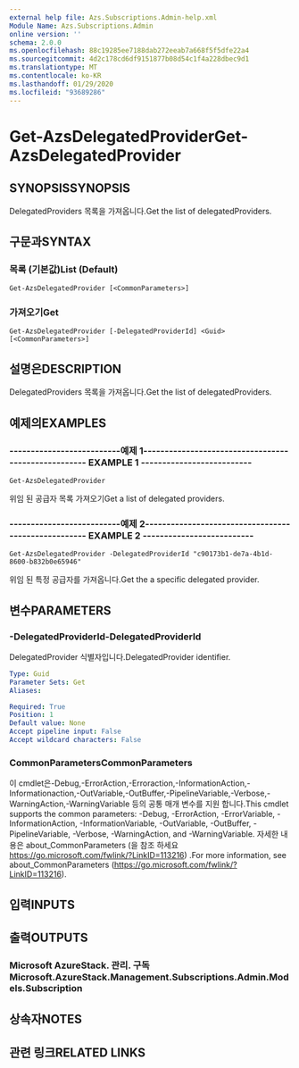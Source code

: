 ```yaml
---
external help file: Azs.Subscriptions.Admin-help.xml
Module Name: Azs.Subscriptions.Admin
online version: ''
schema: 2.0.0
ms.openlocfilehash: 88c19285ee7188dab272eeab7a668f5f5dfe22a4
ms.sourcegitcommit: 4d2c178cd6df9151877b08d54c1f4a228dbec9d1
ms.translationtype: MT
ms.contentlocale: ko-KR
ms.lasthandoff: 01/29/2020
ms.locfileid: "93689286"
---
```

# <span data-ttu-id="649f8-101">Get-AzsDelegatedProvider</span><span class="sxs-lookup"><span data-stu-id="649f8-101">Get-AzsDelegatedProvider</span></span>

## <span data-ttu-id="649f8-102">SYNOPSIS</span><span class="sxs-lookup"><span data-stu-id="649f8-102">SYNOPSIS</span></span>
<span data-ttu-id="649f8-103">DelegatedProviders 목록을 가져옵니다.</span><span class="sxs-lookup"><span data-stu-id="649f8-103">Get the list of delegatedProviders.</span></span>

## <span data-ttu-id="649f8-104">구문과</span><span class="sxs-lookup"><span data-stu-id="649f8-104">SYNTAX</span></span>

### <span data-ttu-id="649f8-105">목록 (기본값)</span><span class="sxs-lookup"><span data-stu-id="649f8-105">List (Default)</span></span>
```
Get-AzsDelegatedProvider [<CommonParameters>]
```

### <span data-ttu-id="649f8-106">가져오기</span><span class="sxs-lookup"><span data-stu-id="649f8-106">Get</span></span>
```
Get-AzsDelegatedProvider [-DelegatedProviderId] <Guid> [<CommonParameters>]
```

## <span data-ttu-id="649f8-107">설명은</span><span class="sxs-lookup"><span data-stu-id="649f8-107">DESCRIPTION</span></span>
<span data-ttu-id="649f8-108">DelegatedProviders 목록을 가져옵니다.</span><span class="sxs-lookup"><span data-stu-id="649f8-108">Get the list of delegatedProviders.</span></span>

## <span data-ttu-id="649f8-109">예제의</span><span class="sxs-lookup"><span data-stu-id="649f8-109">EXAMPLES</span></span>

### <span data-ttu-id="649f8-110">--------------------------예제 1--------------------------</span><span class="sxs-lookup"><span data-stu-id="649f8-110">-------------------------- EXAMPLE 1 --------------------------</span></span>
```
Get-AzsDelegatedProvider
```

<span data-ttu-id="649f8-111">위임 된 공급자 목록 가져오기</span><span class="sxs-lookup"><span data-stu-id="649f8-111">Get a list of delegated providers.</span></span>

### <span data-ttu-id="649f8-112">--------------------------예제 2--------------------------</span><span class="sxs-lookup"><span data-stu-id="649f8-112">-------------------------- EXAMPLE 2 --------------------------</span></span>
```
Get-AzsDelegatedProvider -DelegatedProviderId "c90173b1-de7a-4b1d-8600-b832b0e65946"
```

<span data-ttu-id="649f8-113">위임 된 특정 공급자를 가져옵니다.</span><span class="sxs-lookup"><span data-stu-id="649f8-113">Get the a specific delegated provider.</span></span>

## <span data-ttu-id="649f8-114">변수</span><span class="sxs-lookup"><span data-stu-id="649f8-114">PARAMETERS</span></span>

### <span data-ttu-id="649f8-115">-DelegatedProviderId</span><span class="sxs-lookup"><span data-stu-id="649f8-115">-DelegatedProviderId</span></span>
<span data-ttu-id="649f8-116">DelegatedProvider 식별자입니다.</span><span class="sxs-lookup"><span data-stu-id="649f8-116">DelegatedProvider identifier.</span></span>

```yaml
Type: Guid
Parameter Sets: Get
Aliases: 

Required: True
Position: 1
Default value: None
Accept pipeline input: False
Accept wildcard characters: False
```

### <span data-ttu-id="649f8-117">CommonParameters</span><span class="sxs-lookup"><span data-stu-id="649f8-117">CommonParameters</span></span>
<span data-ttu-id="649f8-118">이 cmdlet은-Debug,-ErrorAction,-Erroraction,-InformationAction,-Informationaction,-OutVariable,-OutBuffer,-PipelineVariable,-Verbose,-WarningAction,-WarningVariable 등의 공통 매개 변수를 지원 합니다.</span><span class="sxs-lookup"><span data-stu-id="649f8-118">This cmdlet supports the common parameters: -Debug, -ErrorAction, -ErrorVariable, -InformationAction, -InformationVariable, -OutVariable, -OutBuffer, -PipelineVariable, -Verbose, -WarningAction, and -WarningVariable.</span></span> <span data-ttu-id="649f8-119">자세한 내용은 about_CommonParameters (을 참조 하세요 https://go.microsoft.com/fwlink/?LinkID=113216) .</span><span class="sxs-lookup"><span data-stu-id="649f8-119">For more information, see about_CommonParameters (https://go.microsoft.com/fwlink/?LinkID=113216).</span></span>

## <span data-ttu-id="649f8-120">입력</span><span class="sxs-lookup"><span data-stu-id="649f8-120">INPUTS</span></span>

## <span data-ttu-id="649f8-121">출력</span><span class="sxs-lookup"><span data-stu-id="649f8-121">OUTPUTS</span></span>

### <span data-ttu-id="649f8-122">Microsoft AzureStack. 관리. 구독</span><span class="sxs-lookup"><span data-stu-id="649f8-122">Microsoft.AzureStack.Management.Subscriptions.Admin.Models.Subscription</span></span>

## <span data-ttu-id="649f8-123">상속자</span><span class="sxs-lookup"><span data-stu-id="649f8-123">NOTES</span></span>

## <span data-ttu-id="649f8-124">관련 링크</span><span class="sxs-lookup"><span data-stu-id="649f8-124">RELATED LINKS</span></span>

